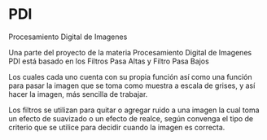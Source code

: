 # PDI
Procesamiento Digital de Imagenes

Una parte del proyecto de la materia Procesamiento Digital de Imagenes PDI está basado en los Filtros Pasa Altas y Filtro Pasa Bajos

Los cuales cada uno cuenta con su propia función así como una función para pasar la imagen que se toma como muestra a escala de grises, y
así hacer la imagen, más sencilla de trabajar.

Los filtros se utilizan para quitar o agregar ruido a una imagen la cual toma un efecto de suavizado o un efecto de realce, según convenga 
el tipo de criterio que se utilice para decidir cuando la imagen es correcta.
